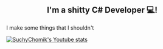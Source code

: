 <h2 align="center">
I'm a shitty C# Developer 💻!
</h2> 

I make some things that I shouldn't

[![SuchyChomik's Youtube stats](https://img.shields.io/youtube/channel/subscribers/UC876_aDsUR4TUzwQ2gYn1yg?style=social)](youtube.com/@grenfish)
